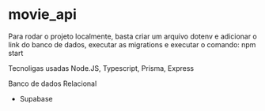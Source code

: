 # movie_api

Para rodar o projeto localmente, basta criar um arquivo dotenv e adicionar o link do banco de dados, executar as migrations e executar o comando: npm start

Tecnoligas usadas
Node.JS,
Typescript,
Prisma,
Express

Banco de dados Relacional
- Supabase
